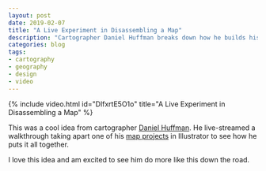 ```yaml
---
layout: post
date: 2019-02-07
title: "A Live Experiment in Disassembling a Map"
description: "Cartographer Daniel Huffman breaks down how he builds his map designs."
categories: blog
tags:
- cartography
- geography
- design
- video
---
```


{% include video.html id="DlfxrtE5O1o" title="A Live Experiment in Disassembling a Map" %}

This was a cool idea from cartographer [Daniel Huffman](https://twitter.com/pinakographos "Daniel Huffman on Twitter"). He live-streamed a walkthrough taking apart one of his [map projects](https://somethingaboutmaps.com/China "China") in Illustrator to see how he puts it all together.

I love this idea and am excited to see him do more like this down the road.

